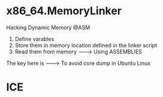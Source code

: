 # x86_64.MemoryLinker

Hacking Dynamic Memory @ASM

1. Define varables
2. Store them in memory location defined in the linker script
3. Read them from memory ---> Using ASSEMBLIES

The key here is ---> To avoid core dump in Ubuntu Linux

# ICE
